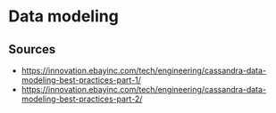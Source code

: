 # Data modeling

## Sources
- https://innovation.ebayinc.com/tech/engineering/cassandra-data-modeling-best-practices-part-1/
- https://innovation.ebayinc.com/tech/engineering/cassandra-data-modeling-best-practices-part-2/
